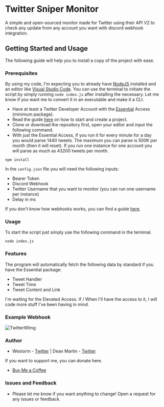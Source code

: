 # Twitter Sniper Monitor
A simple and open-sourced monitor made for Twitter using their API V2 to check any update from any account you want with discord webhook integration.
## Getting Started and Usage
The following guide will help you to install a copy of the project with ease. 
### Prerequisites
By using my code, I'm expecting you to already have [NodeJS](https://nodejs.org/en/) installed and an editor like [Visual Studio Code](https://code.visualstudio.com). You can use the terminal to initiate the script by simply running `node index.js` after installing the necessary. Let me know if you want me to convert it in an executable and make it a CLI.
- Have at least a Twitter Developer Account with the [Essential](https://developer.twitter.com/en/portal/petition/essential/basic-info) Access (minimum package).
- Read the guide [here](https://developer.twitter.com/en/docs/projects/overview) on how to start and create a project.
- Clone or download the repository first, open your editor and input the following command.
- With just the Essential Access, if you run it for every minute for a day you would parse 1440 tweets. The maximum you can parse is 500K per month (then it will reset). If you run one instance for one account you will parse as much as 43200 tweets per month. 
```
npm install
```

In the `config.json` file you will need the following inputs:
- Bearer Token
- Discord Webhook 
- Twitter Username that you want to monitor (you can run one username per instance)
- Delay in ms

If you don't know how webhooks works, you can find a guide [here](https://support.discord.com/hc/en-us/articles/228383668-Intro-to-Webhooks).

### Usage
To start the script just simply use the following command in the terminal.
```
node index.js
```

### Features 
The program will automatically fetch the following data by standard if you have the Essential package:
- Tweet Handler 
- Tweet Time 
- Tweet Content and Link

I'm waiting for the Elevated Access. If / When I'll have the access to it, I will code more stuff I've been having in mind.

### Example Webhook
![TwitterWImg](https://user-images.githubusercontent.com/78883935/175773155-22cfbeb1-979a-410e-bc76-1d1d9635e806.PNG)

### Author
- Westorm - [Twitter](https://twitter.com/bottingoursite) | Dean Martin - [Twitter](https://twitter.com/deanmartinang)

If you want to support me, you can donate here.

- [Buy Me a Coffee](https://www.buymeacoffee.com/westorm)
### Issues and Feedback
- Please let me know if you want anything to change! Open a request for any issues or feedback.
